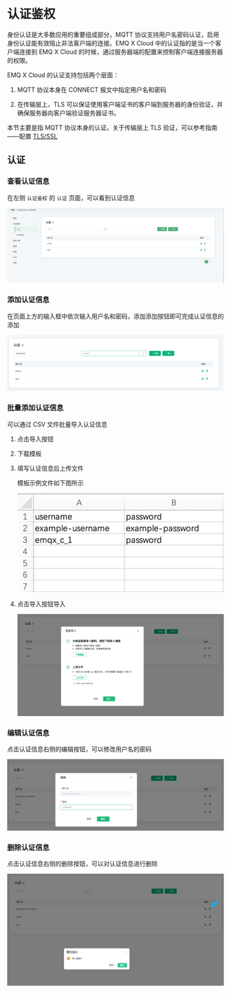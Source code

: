 # 认证鉴权

身份认证是大多数应用的重要组成部分，MQTT 协议支持用户名密码认证，启用身份认证能有效阻止非法客户端的连接。EMQ X Cloud 中的认证指的是当一个客户端连接到 EMQ X  Cloud 的时候，通过服务器端的配置来控制客户端连接服务器的权限。

EMQ X Cloud 的认证支持包括两个层面：

1. MQTT 协议本身在 CONNECT 报文中指定用户名和密码

2. 在传输层上，TLS 可以保证使用客户端证书的客户端到服务器的身份验证，并确保服务器向客户端验证服务器证书。

本节主要是指 MQTT 协议本身的认证。关于传输层上 TLS 验证，可以参考指南——配置 [TLS/SSL](./tls_ssl.md)



## 认证

### 查看认证信息

在左侧 `认证鉴权` 的 `认证` 页面，可以看到认证信息

![auth](./_assets/auth.png)

### 添加认证信息

在页面上方的输入框中依次输入用户名和密码，添加添加按钮即可完成认证信息的添加

![add_auth](./_assets/add_auth.png)

### 批量添加认证信息

可以通过 CSV 文件批量导入认证信息

1. 点击导入按钮
2. 下载模板
3. 填写认证信息后上传文件
   
   模板示例文件如下图所示

   ![auth_csv](./_assets/auth_csv.png)

4. 点击导入按钮导入

   ![import_auth](./_assets/import_auth.png)

### 编辑认证信息

点击认证信息右侧的编辑按钮，可以修改用户名的密码

![edit_auth](./_assets/edit_auth.png)

### 删除认证信息

点击认证信息右侧的删除按钮，可以对认证信息进行删除

![delete_auth](./_assets/delete_auth.png)

